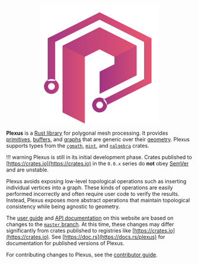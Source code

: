 <div align="center">
    <img alt="Plexus" src="img/plexus.svg" width="320"/>
</div>

**Plexus** is a [Rust library](https://crates.io/crates/plexus) for polygonal
mesh processing. It provides [primitives](user-guide/primitives),
[buffers](user-guide/buffers), and [graphs](user-guide/graphs) that are generic
over their [geometry](user-guide/geometry). Plexus supports types from the
[`cgmath`](https://crates.io/crates/cgmath),
[`mint`](https://crates.io/crates/mint), and
[`nalgebra`](https://crates.io/crates/nalgebra) crates.

!!! warning
    Plexus is still in its initial development phase. Crates published to
    [https://crates.io](https://crates.io) in the `0.0.x` series do **not** obey
    [SemVer](https://doc.rust-lang.org/cargo/reference/specifying-dependencies.html)
    and are unstable.

Plexus avoids exposing low-level topological operations such as inserting
individual vertices into a graph. These kinds of operations are easily performed
incorrectly and often require user code to verify the results. Instead, Plexus
exposes more abstract operations that maintain topological consistency while
being agnostic to geometry.

The [user guide](user-guide/getting-started.md) and [API
documentation](rustdoc/plexus/index.html) on this website are based on changes
to the [`master` branch](https://github.com/olson-sean-k/plexus). At this time,
these changes may differ significantly from crates published to registries like
[https://crates.io](https://crates.io). See
[https://doc.rs](https://docs.rs/plexus) for documentation for published
versions of Plexus.

For contributing changes to Plexus, see the [contributor
guide](contributor-guide/getting-started.md).
